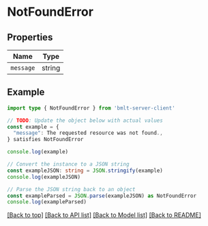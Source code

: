 
# NotFoundError


## Properties

Name | Type
------------ | -------------
`message` | string

## Example

```typescript
import type { NotFoundError } from 'bmlt-server-client'

// TODO: Update the object below with actual values
const example = {
  "message": The requested resource was not found.,
} satisfies NotFoundError

console.log(example)

// Convert the instance to a JSON string
const exampleJSON: string = JSON.stringify(example)
console.log(exampleJSON)

// Parse the JSON string back to an object
const exampleParsed = JSON.parse(exampleJSON) as NotFoundError
console.log(exampleParsed)
```

[[Back to top]](#) [[Back to API list]](../README.md#api-endpoints) [[Back to Model list]](../README.md#models) [[Back to README]](../README.md)


